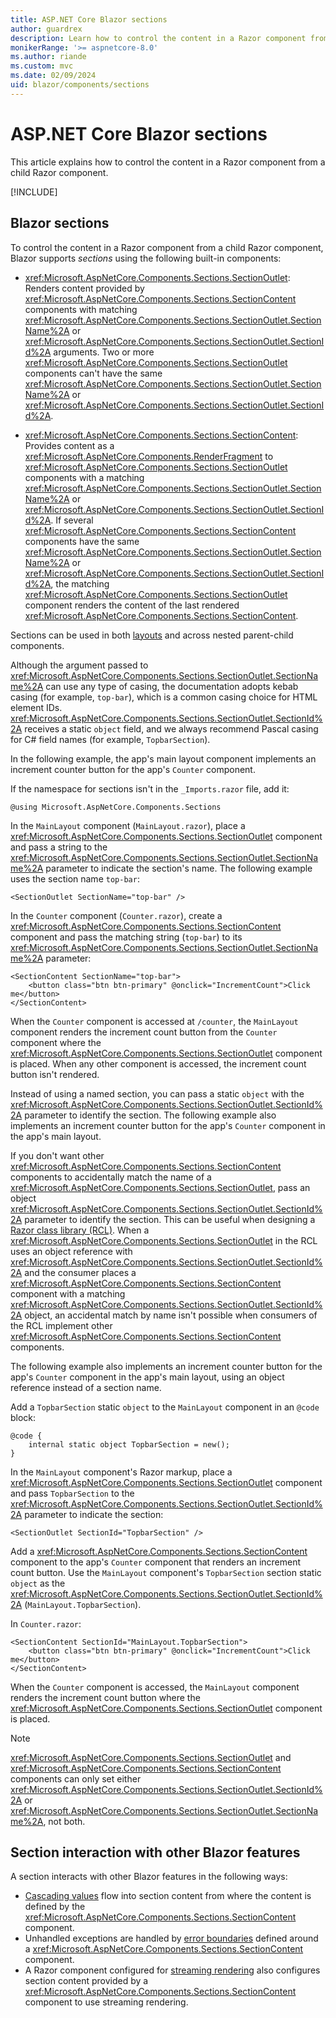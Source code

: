 ```yaml
---
title: ASP.NET Core Blazor sections
author: guardrex
description: Learn how to control the content in a Razor component from a child Razor component.
monikerRange: '>= aspnetcore-8.0'
ms.author: riande
ms.custom: mvc
ms.date: 02/09/2024
uid: blazor/components/sections
---
```

# ASP.NET Core Blazor sections

<!-- UPDATE 9.0 Activate after release and INCLUDE is updated

[!INCLUDE[](~/includes/not-latest-version.md)]

-->

This article explains how to control the content in a Razor component from a child Razor component.

[!INCLUDE[](~/blazor/includes/location-client-and-server-net8-or-later.md)]

## Blazor sections

To control the content in a Razor component from a child Razor component, Blazor supports *sections* using the following built-in components:

* <xref:Microsoft.AspNetCore.Components.Sections.SectionOutlet>: Renders content provided by <xref:Microsoft.AspNetCore.Components.Sections.SectionContent> components with matching <xref:Microsoft.AspNetCore.Components.Sections.SectionOutlet.SectionName%2A> or <xref:Microsoft.AspNetCore.Components.Sections.SectionOutlet.SectionId%2A> arguments. Two or more <xref:Microsoft.AspNetCore.Components.Sections.SectionOutlet> components can't have the same <xref:Microsoft.AspNetCore.Components.Sections.SectionOutlet.SectionName%2A> or <xref:Microsoft.AspNetCore.Components.Sections.SectionOutlet.SectionId%2A>.

* <xref:Microsoft.AspNetCore.Components.Sections.SectionContent>: Provides content as a <xref:Microsoft.AspNetCore.Components.RenderFragment> to <xref:Microsoft.AspNetCore.Components.Sections.SectionOutlet> components with a matching <xref:Microsoft.AspNetCore.Components.Sections.SectionOutlet.SectionName%2A> or <xref:Microsoft.AspNetCore.Components.Sections.SectionOutlet.SectionId%2A>. If several <xref:Microsoft.AspNetCore.Components.Sections.SectionContent> components have the same <xref:Microsoft.AspNetCore.Components.Sections.SectionOutlet.SectionName%2A> or <xref:Microsoft.AspNetCore.Components.Sections.SectionOutlet.SectionId%2A>, the matching <xref:Microsoft.AspNetCore.Components.Sections.SectionOutlet> component renders the content of the last rendered <xref:Microsoft.AspNetCore.Components.Sections.SectionContent>.

Sections can be used in both [layouts](xref:blazor/components/layouts) and across nested parent-child components.

Although the argument passed to <xref:Microsoft.AspNetCore.Components.Sections.SectionOutlet.SectionName%2A> can use any type of casing, the documentation adopts kebab casing (for example, `top-bar`), which is a common casing choice for HTML element IDs. <xref:Microsoft.AspNetCore.Components.Sections.SectionOutlet.SectionId%2A> receives a static `object` field, and we always recommend Pascal casing for C# field names (for example, `TopbarSection`).

In the following example, the app's main layout component implements an increment counter button for the app's `Counter` component.

If the namespace for sections isn't in the `_Imports.razor` file, add it:

```razor
@using Microsoft.AspNetCore.Components.Sections
```

In the `MainLayout` component (`MainLayout.razor`), place a <xref:Microsoft.AspNetCore.Components.Sections.SectionOutlet> component and pass a string to the <xref:Microsoft.AspNetCore.Components.Sections.SectionOutlet.SectionName%2A> parameter to indicate the section's name. The following example uses the section name `top-bar`:

```razor
<SectionOutlet SectionName="top-bar" />
```

In the `Counter` component (`Counter.razor`), create a <xref:Microsoft.AspNetCore.Components.Sections.SectionContent> component and pass the matching string (`top-bar`) to its <xref:Microsoft.AspNetCore.Components.Sections.SectionOutlet.SectionName%2A> parameter:

```razor
<SectionContent SectionName="top-bar">
    <button class="btn btn-primary" @onclick="IncrementCount">Click me</button>
</SectionContent>
```

When the `Counter` component is accessed at `/counter`, the `MainLayout` component renders the increment count button from the `Counter` component where the <xref:Microsoft.AspNetCore.Components.Sections.SectionOutlet> component is placed. When any other component is accessed, the increment count button isn't rendered.

Instead of using a named section, you can pass a static `object` with the <xref:Microsoft.AspNetCore.Components.Sections.SectionOutlet.SectionId%2A> parameter to identify the section. The following example also implements an increment counter button for the app's `Counter` component in the app's main layout.

If you don't want other <xref:Microsoft.AspNetCore.Components.Sections.SectionContent> components to accidentally match the name of a <xref:Microsoft.AspNetCore.Components.Sections.SectionOutlet>, pass an object <xref:Microsoft.AspNetCore.Components.Sections.SectionOutlet.SectionId%2A> parameter to identify the section. This can be useful when designing a [Razor class library (RCL)](xref:blazor/components/class-libraries). When a <xref:Microsoft.AspNetCore.Components.Sections.SectionOutlet> in the RCL uses an object reference with <xref:Microsoft.AspNetCore.Components.Sections.SectionOutlet.SectionId%2A> and the consumer places a <xref:Microsoft.AspNetCore.Components.Sections.SectionContent> component with a matching <xref:Microsoft.AspNetCore.Components.Sections.SectionOutlet.SectionId%2A> object, an accidental match by name isn't possible when consumers of the RCL implement other <xref:Microsoft.AspNetCore.Components.Sections.SectionContent> components.

The following example also implements an increment counter button for the app's `Counter` component in the app's main layout, using an object reference instead of a section name.

Add a `TopbarSection` static `object` to the `MainLayout` component in an `@code` block:

```razor
@code {
    internal static object TopbarSection = new();
}
```

In the `MainLayout` component's Razor markup, place a <xref:Microsoft.AspNetCore.Components.Sections.SectionOutlet> component and pass `TopbarSection` to the <xref:Microsoft.AspNetCore.Components.Sections.SectionOutlet.SectionId%2A> parameter to indicate the section:

```razor
<SectionOutlet SectionId="TopbarSection" />
```

Add a <xref:Microsoft.AspNetCore.Components.Sections.SectionContent> component to the app's `Counter` component that renders an increment count button. Use the `MainLayout` component's `TopbarSection` section static `object` as the <xref:Microsoft.AspNetCore.Components.Sections.SectionOutlet.SectionId%2A> (`MainLayout.TopbarSection`).

In `Counter.razor`:

```razor
<SectionContent SectionId="MainLayout.TopbarSection">
    <button class="btn btn-primary" @onclick="IncrementCount">Click me</button>
</SectionContent>
```

When the `Counter` component is accessed, the `MainLayout` component renders the increment count button where the <xref:Microsoft.AspNetCore.Components.Sections.SectionOutlet> component is placed.

> [!NOTE]
> <xref:Microsoft.AspNetCore.Components.Sections.SectionOutlet> and <xref:Microsoft.AspNetCore.Components.Sections.SectionContent> components can only set either <xref:Microsoft.AspNetCore.Components.Sections.SectionOutlet.SectionId%2A> or <xref:Microsoft.AspNetCore.Components.Sections.SectionOutlet.SectionName%2A>, not both.

## Section interaction with other Blazor features

A section interacts with other Blazor features in the following ways:

* [Cascading values](xref:blazor/components/cascading-values-and-parameters) flow into section content from where the content is defined by the <xref:Microsoft.AspNetCore.Components.Sections.SectionContent> component.
* Unhandled exceptions are handled by [error boundaries](xref:blazor/fundamentals/handle-errors#error-boundaries) defined around a <xref:Microsoft.AspNetCore.Components.Sections.SectionContent> component.
* A Razor component configured for [streaming rendering](xref:blazor/components/rendering#streaming-rendering) also configures section content provided by a <xref:Microsoft.AspNetCore.Components.Sections.SectionContent> component to use streaming rendering.

